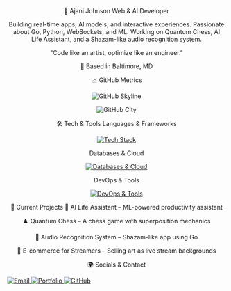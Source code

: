 <div align="center">
🎨 Ajani Johnson
Web & AI Developer

Building real-time apps, AI models, and interactive experiences. Passionate about Go, Python, WebSockets, and ML. Working on Quantum Chess, AI Life Assistant, and a Shazam-like audio recognition system.

"Code like an artist, optimize like an engineer."

📍 Based in Baltimore, MD

📈 GitHub Metrics
<p align="center"> <img src="https://github.com/Wondrfish/Wondrfish/blob/main/metrics.plugin.skyline.svg" alt="GitHub Skyline"/> </p> <p align="center"> <img src="https://github.com/Wondrfish/Wondrfish/blob/main/metrics.plugin.skyline.city.svg" alt="GitHub City"/> </p>
🛠 Tech & Tools
Languages & Frameworks
<p> <a href="https://skillicons.dev"> <img src="https://skillicons.dev/icons?i=go,python,js,html,css,php,flask,django" alt="Tech Stack"/> </a> </p>
Databases & Cloud
<p> <a href="https://skillicons.dev"> <img src="https://skillicons.dev/icons?i=mysql,postgres,firebase,sqlite,gcp" alt="Databases & Cloud"/> </a> </p>
DevOps & Tools
<p> <a href="https://skillicons.dev"> <img src="https://skillicons.dev/icons?i=docker,github,git,linux,vscode,aws" alt="DevOps & Tools"/> </a> </p>

🚀 Current Projects
🧠 AI Life Assistant – ML-powered productivity assistant

♟️ Quantum Chess – A chess game with superposition mechanics

🎵 Audio Recognition System – Shazam-like app using Go

🎨 E-commerce for Streamers – Selling art as live stream backgrounds

🌍 Socials & Contact
<p align="left"> <a href="mailto:ajjoh4@morgan.edu"> <img alt="Email" title="Email" src="https://img.shields.io/badge/Email-D14836?style=for-the-badge&logo=gmail&logoColor=white"/> </a> <a href="https://https://ajanijohnsonswe.great-site.net"> <img alt="Portfolio" title="Portfolio" src="https://img.shields.io/badge/Portfolio-21759B?style=for-the-badge&logo=internet-explorer&logoColor=white"/> </a> <a href="https://github.com/Wondrfish"> <img alt="GitHub" title="GitHub" src="https://img.shields.io/badge/GitHub-333?style=for-the-badge&logo=github&logoColor=white"/> </a> </p>

</div>
